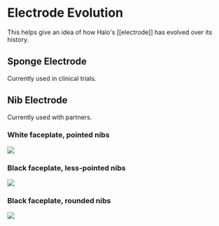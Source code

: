 # Electrode Evolution
This helps give an idea of how Halo's [[electrode]] has evolved over its history.
## Sponge Electrode
Currently used in clinical trials.

## Nib Electrode
Currently used with partners.
### White faceplate, pointed nibs
![](https://dl.dropbox.com/s/0ajf0w167811gkc/old_electrode_8_15.png)
### Black faceplate, less-pointed nibs
![](https://dl.dropbox.com/s/1w23s3hvkml799m/old_electrode_9_20.png)
### Black faceplate, rounded nibs
![](https://dl.dropbox.com/s/kg0z5u5z3xz6e75/old_electrode_9_21.png)